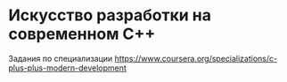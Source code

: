# Искусство разработки на современном C++
Задания по специализации https://www.coursera.org/specializations/c-plus-plus-modern-development
